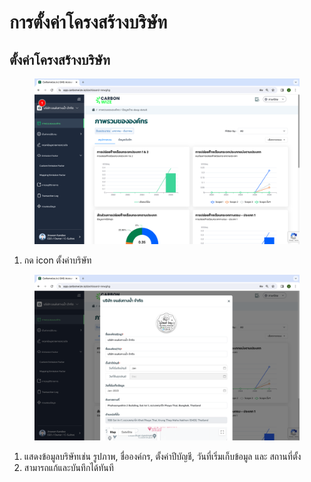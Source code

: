 # การตั้งค่าโครงสร้างบริษัท

## ตั้งค่าโครงสร้างบริษัท

<figure><img src="../../.gitbook/assets/image (1) (1) (1) (1) (1) (1) (1) (1) (1) (1) (1) (1) (1).png" alt=""><figcaption></figcaption></figure>

1. กด icon ตั้งค่าบริษัท



<figure><img src="../../.gitbook/assets/Screenshot 2566-11-01 at 15.36.53.png" alt=""><figcaption></figcaption></figure>

1. แสดงข้อมูลบริษัทเช่น รูปภาพ, ชื่อองค์กร, ตั้งค่าปีบัญชี, วันที่เริ่มเก็บข้อมูล และ สถานที่ตั้ง
2. สามารถแก้และบันทึกได้ทันที
